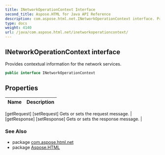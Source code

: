 ```yaml
---
title: INetworkOperationContext Interface
second_title: Aspose.HTML for Java API Reference
description: com.aspose.html.net.INetworkOperationContext interface. Provides contextual information for the network services
type: docs
weight: 4140
url: /java/com.aspose.html.net/inetworkoperationcontext/
---
```

## INetworkOperationContext interface

Provides contextual information for the network services.

```java
public interface INetworkOperationContext
```

## Properties

| Name | Description |
| --- | --- |
[getRequest]
[setRequest] Gets or sets the request message. |
[getResponse]
[setResponse] Gets or sets the response message. |

### See Also

* package [com.aspose.html.net](../../com.aspose.html.net/)
* package [Aspose.HTML](../../)
